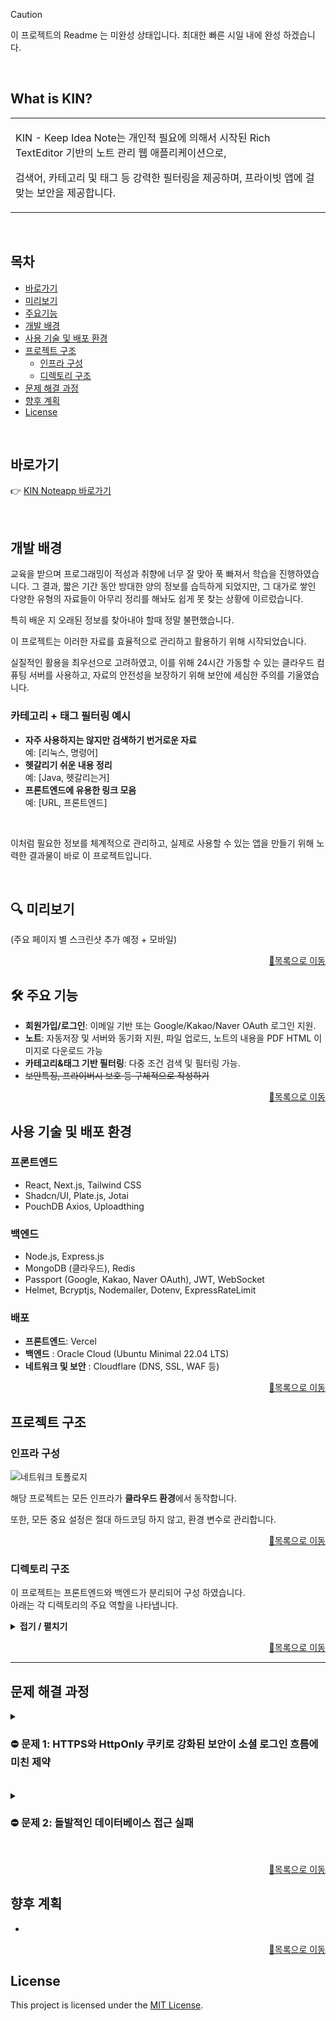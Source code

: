 
> [!CAUTION]
> 이 프로젝트의 Readme 는 미완성 상태입니다.
> 최대한 빠른 시일 내에 완성 하겠습니다.
<br>

## What is KIN?
<table>
<tr>
<td>

KIN - Keep Idea Note는 개인적 필요에 의해서 시작된 Rich TextEditor 기반의 노트 관리 웹 애플리케이션으로,

검색어, 카테고리 및 태그 등 강력한 필터링을 제공하며, 프라이빗 앱에 걸맞는 보안을 제공합니다.
</td>
</tr>
</table>
<br>

## 목차

- [바로가기](#바로가기)
- [미리보기](#-미리보기)
- [주요기능](#-주요-기능)
- [개발 배경](#개발-배경)
- [사용 기술 및 배포 환경](#사용-기술-및-배포-환경)
- [프로젝트 구조](#프로젝트-구조)
    - [인프라 구성](#인프라-구성)
    - [디렉토리 구조](#디렉토리-구조)
- [문제 해결 과정](#문제-해결-과정)
- [향후 계획](#향후-계획)
- [License](#license)

<br>

##  바로가기
👉 [KIN Noteapp 바로가기](https://noteapp.org)

<br>

##  개발 배경

교육을 받으며 프로그래밍이 적성과 취향에 너무 잘 맞아 푹 빠져서 학습을 진행하였습니다. 그 결과, 짧은 기간 동안 방대한 양의 정보를 습득하게 되었지만, 그 대가로 쌓인 다양한 유형의 자료들이 아무리 정리를 해놔도 쉽게 못 찾는 상황에 이르렀습니다.

특히 배운 지 오래된 정보를 찾아내야 할때 정말 불편했습니다.

이 프로젝트는 이러한 자료를 효율적으로 관리하고 활용하기 위해 시작되었습니다.

실질적인 활용을 최우선으로 고려하였고, 이를 위해 24시간 가동할 수 있는 클라우드 컴퓨팅 서버를 사용하고, 자료의 안전성을 보장하기 위해 보안에 세심한 주의를 기울였습니다.


### 카테고리 + 태그 필터링 예시

- **자주 사용하지는 않지만 검색하기 번거로운 자료**  
  예: [리눅스, 명령어]
- **헷갈리기 쉬운 내용 정리**  
  예: [Java, 헷갈리는거]
- **프론트엔드에 유용한 링크 모음**  
  예: [URL, 프론트엔드]

<br>

이처럼 필요한 정보를 체계적으로 관리하고, 실제로 사용할 수 있는 앱을 만들기 위해 노력한 결과물이 바로 이 프로젝트입니다.

<br>

## 🔍 미리보기

(주요 페이지 별 스크린샷 추가 예정 + 모바일)

<p align="right"><a href="#목차">🔼목록으로 이동</a></p>

## 🛠 주요 기능
- **회원가입/로그인**: 이메일 기반 또는 Google/Kakao/Naver OAuth 로그인 지원.
- **노트**: 자동저장 및 서버와 동기화 지원, 파일 업로드, 노트의 내용을 PDF HTML 이미지로 다운로드 가능
- **카테고리&태그 기반 필터링**: 다중 조건 검색 및 필터링 가능.
- <s>보안특징, 프라이버시 보호 등 구체적으로 작성하기</s>

<p align="right"><a href="#목차">🔼목록으로 이동</a></p>

## 사용 기술 및 배포 환경

### **프론트엔드**
- React, Next.js, Tailwind CSS
- Shadcn/UI, Plate.js, Jotai
- PouchDB Axios, Uploadthing

### **백엔드**
- Node.js, Express.js
- MongoDB (클라우드), Redis
- Passport (Google, Kakao, Naver OAuth), JWT, WebSocket
- Helmet, Bcryptjs, Nodemailer, Dotenv, ExpressRateLimit

### **배포**
- **프론트엔드**: Vercel
- **백엔드** : Oracle Cloud (Ubuntu Minimal 22.04 LTS)
- **네트워크 및 보안** : Cloudflare (DNS, SSL, WAF 등)


<p align="right"><a href="#목차">🔼목록으로 이동</a></p>


## 프로젝트 구조

### 인프라 구성

![네트워크 토폴로지](https://github.com/user-attachments/assets/52df5ab2-77ed-4de7-84f1-c6df5a6b9a28)

해당 프로젝트는 모든 인프라가 **클라우드 환경**에서 동작합니다.

또한, 모든 중요 설정은 절대 하드코딩 하지 않고, 환경 변수로 관리합니다.


<p align="right"><a href="#목차">🔼목록으로 이동</a></p>


### 디렉토리 구조
이 프로젝트는 프론트엔드와 백엔드가 분리되어 구성 하였습니다.  
아래는 각 디렉토리의 주요 역할을 나타냅니다.


<details>
  <summary><strong> 접기 / 펼치기 </strong></summary><br>

```
📂KIN-Web
    ├─ 📂backend
    │   ├─ 📂config              # 각종 환경 설정
    │   ├─ 📂controllers         # API 요청 처리
    │   │   ├─ 📂notes
    │   │   └─ 📂user
    │   ├─ 📂middleware          # 세션 유효성 검사 및 로깅, 에러 핸들러
    │   │   └─ 📂user
    │   ├─ 📂models              # 데이터베이스 모델
    │   ├─ 📂routes              # 라우트 정의
    │   │   ├─ 📂notes
    │   │   └─ 📂user
    │   ├─ 📂services            # 비즈니스 로직
    │   │   ├─ 📂admin
    │   │   ├─ 📂notes
    │   │   └─ 📂user
    │   └─ 📂utils               # 유틸리티 함수
    │
    └─ 📂frontend
    　   ├─ 📂public             # 정적 리소스 파일
    　   │   ├─ 📂fonts
    　   │   └─ 📂images
    　   │   　   ├─ 📂demo
    　   │   　   └─ 📂loginlogo
    　   └─ 📂src
    　   　   ├─ 📂atoms         # 전역 상태 관리
    　   　   ├─ 📂components    # 재사용 가능한 컴포넌트
    　   　   │   ├─ 📂admin
    　   　   │   ├─ 📂auth
    　   　   │   ├─ 📂introduce
    　   　   │   ├─ 📂notes
    　   　   │   │   └─ 📂editor
    　   　   │   │       └─ 📂plugins
    　   　   │   ├─ 📂plate-ui
    　   　   │   ├─ 📂ui
    　   　   │   └─ 📂userinfo
    　   　   ├─ 📂hooks
    　   　   ├─ 📂lib
    　   　   │   ├─ 📂hoc📂       # 고차 컴포넌트 (인증 필요 페이지에 사용)
    　   　   │   └─ 📂notes
    　   　   ├─ 📂pages          # 웹 페이지 구성
    　   　   │   ├─ 📂_authentication
    　   　   │   ├─ 📂admin
    　   　   │   ├─ 📂api
    　   　   │   │   └─ 📂proxy
    　   　   │   ├─ 📂notes
    　   　   │   └─ 📂userinfo
    　   　   ├─ 📂services       # API 호출 및 서비스 로직
    　   　   │   ├─ 📂notes
    　   　   │   └─ 📂user
    　   　   └─ 📂styles         # 글로벌 스타일 파일
```
</details>

<p align="right"><a href="#목차">🔼목록으로 이동</a></p>

---

## 문제 해결 과정

<details>
  <summary><h3> ⛔ 문제 1: HTTPS와 HttpOnly 쿠키로 강화된 보안이 소셜 로그인 흐름에 미친 제약</h3></summary>

### **상황 설명**:
- 간단요약
    - 일반 로그인 :
        - 로그인 후 유저 데이터를 프로필에 즉시 반영할 수 있음
    - 소셜 로그인 :
        - 로그인 후 유저 데이터가 **없음**

- 소셜 로그인 성공 후, 클라이언트와 백엔드 간 사용자 데이터를 전달하지 못하는 문제가 발생함 -> 로그인 후 **클라이언트 상태 동기화 실패**로 이어짐.
- 일반 로그인은 잘 작동되어 로그인 및 로그인 후 처리 로직 자체가 문제는 아닌것으로 추정됨.

---

### 🔍 원인과 제약 분석:
1. 왜 **소셜 로그인**은 유저 데이터 전달이 안되는가?:
    - `passport`는 OAuth 인증 후 리다이렉트를 강제하며, JSON 응답을 통한 데이터 전달을 지원하지 않도록 설계됨.
    - SPA는 JSON 응답 기반으로 동작하지만, 소셜 로그인 리다이렉트는 JSON 반환을 시도하면 기존 로직이 멈추고 화면에 JSON을 출력해버림.
    - 핵심은, **두 로직을 완전히 통합할 수 없다.** 라는 점이다.

2. **HTTPS와 HttpOnly 쿠키의 제한**:
    - 프로젝트 보안 정책상 **HttpOnly 쿠키**를 강제하여 클라이언트가 쿠키 데이터를 직접 접근할 수 없음.
    - 사용자는 안전한 쿠키 기반 인증을 유지해야 하지만, 클라이언트와의 상태 동기화가 어려워짐.

3. **URL 쿼리 기반 데이터 전달의 보안 문제**:
    - 사용자 데이터를 URL 쿼리나 파라미터에 포함할 경우, 브라우저 기록 또는 네트워크 로그에 데이터가 남게됨.
    - `encodeURIComponent`로 데이터를 인코딩해도 별 도움이 되지 않을것으로 예상됨.

4. **로직의 일관성 문제**
    - 소셜 로그인과 일반 로그인 간 인증 데이터 전달 및 처리 방식을 다르게 할 경우 클라이언트와 서버 간 상태 관리가 더 복잡해질것으로 예상됨
    - 유저 데이터를 기반으로 프론트쪽에서 로직을 만들때 곤란한 상황이 예상되므로 통일할 필요가 있음. 그러나 1번의 이유 때문에 완전 통합은 불가능함.

---

### 🛠️ 해결 방안:
1. **로그인 로직 분리**:
    - 각 로그인 로직을 백엔드에서 쿠키발급 및 반환까지만 진행하도록 변경
    - 이후 '**로그인 성공 로직**'을 따로 나누어 유저 데이터 요청 및 회원용 페이지 이동을 담당하도록 함.

2. **공통 성공 페이지(`LoginSuccess`) 도입**:
    - 모든 로그인(일반 로그인, 소셜 로그인)이 `/loginSuccess` 페이지를 거치도록 통합.
    - 해당 페이지에서 `getPublicProfile` API를 호출하여 사용자 데이터를 **따로** 서버에서 가져옴

3. **소셜 로그인 리다이렉트 최적화**:
    - 소셜 로그인 성공 후 사용자 데이터를 `HttpOnly` 쿠키에 저장하고 `/loginSuccess`로 리다이렉트함
    - 클라이언트는 이 **HttpOnly 쿠키** 를 데이터 요청 API에 활용하게 됨.

4. **일반 로그인 흐름 통합**:
    - 일반 로그인 성공 후에도 `/loginSuccess` 페이지를 거치게 하여, 소셜 로그인과 동일한 데이터 동기화 흐름 유지.

5. **URL 기반 데이터 전달 방지**:
    - 민감한 데이터를 URL 쿼리 또는 파라미터에 포함하지 않음.
    - 브라우저 기록이나 네트워크 로그를 통해 정보가 노출되지 않도록 설계.

---

<br><details>
  <summary><strong>📜 세부 내용 (클릭) </strong></summary>


1. **추가 - 로그인 성공 페이지 (`LoginSuccess`)**:
    ```jsx
    useEffect(() => {
      const syncProfile = async () => {
        try {
          const user = await getPublicProfile(); // 백엔드 서버로 유저 프로필 요청
          setAuth(user.role); // 사용자 역할 설정
          router.push(user.role === 'admin' ? '/admin' : '/notes');
        } catch (error) {
          console.error('프로필 동기화 실패:', error);
          router.push('/login');
        }
      };
      syncProfile();
    }, []); // 이 페이지의 컴포넌트가 처음 마운트될때 작동
    ```

2. **개선 - 소셜 로그인 로직**:
    ```javascript
    router.get('/:provider/callback', (req, res, next) => {
      passport.authenticate(provider, { session: false }, async (error, user) => {
        if (error || !user) {
          return res.redirect(`${process.env.FRONTEND_URL}/login`);
        }
   
        // 추가된 부분
        const tokens = await tokenService.generateTokens(user);
        // 유저 데이터를 토큰과 함께 쿠키에 담음
        setCookie(res, 'accessToken', tokens.accessToken, { maxAge: accessTokenMaxAge });
        setCookie(res, 'refreshToken', tokens.refreshToken, { maxAge: refreshTokenMaxAge });
   
        // 변경된 부분
        // 로그인 성공 페이지로 리다이렉트하며 별도의 쿼리를 작성하지 않음
        res.redirect(`${process.env.FRONTEND_URL}/loginSuccess`);
      })(req, res, next);
    });
    ```

</details>
<br>

---

### ✅ 결과:
- **통합된 로그인 로직**: 소셜 로그인과 로컬 로그인 모두 동일한 `/loginSuccess` 페이지를 통해 상태를 동기화 함. 이 구조는 이후 어떤 방식의 로그인이 생기더라도 호환이 가능함.
- **보안 강화**:
    - URL에 데이터를 노출하지 않고, `HttpOnly` 쿠키와 HTTPS를 유지하며 데이터를 안전하게 동기화.
    - 결과적으로 **진짜 로그인** 로직은 쿠키 발급까지이기 때문에, `/loginSuccess` 페이지는 직접 진입이 가능하지만, **유효한 토큰이 담긴 HttpOnly쿠키**를 보유한 유저가 아니라면 무시되므로 데이터 변조를 통한 로그인이 어려워짐.
- **로직의 일관성 확보**: 로그인 방식의 차이로 인한 클라이언트의 상태 관리 복잡성 해소. 클라이언트는 `/loginSuccess`로 처리하면 끝

---

### 💡 배운 점:
1. 로직이 분리될수록 확장과 유지보수에 불리하다는점을 깨달았습니다.
2. 보안이 강해질수록 그 보안이 <u>나의 개발에도</u> 제약을 걸기 때문에, 자신이 뭘 만드는지 <u>**확실하게 이해하고 있어야**</u>  보안수칙을 제대로 준수할 수 있다는점을 느꼈습니다.
3. 까다로운 제약 안에서도 문제 해결을 해봄으로써, 앞으로 새로운 문제를 직면했을때 더 빠르게 대응할 수 있는 자신감을 얻었습니다.

</details>
<br>

<details>
<summary><h3> ⛔ 문제 2: 돌발적인 데이터베이스 접근 실패</h3></summary>

### **상황 설명**:
- 외출 후 돌아와서 프로젝트를 실행했는데, 클라이언트에서 로그인 요청을 보냈을 때 백엔드에서 상태 코드가 반환되지 않고, 비정상적으로 서버가 종료됨.
- 백엔드 서버 로그:
    - `/auth/login`의 POST 요청 후, **<u>상태 코드나 에러 메시지 없이</u>** 앱 충돌 발생.
    - Nodemon 로그: `app crashed - waiting for file changes before starting...` (단순히 크래시가 발생했다고만 표기됨)
- 코드 수정 없이 발생한 문제라 더 당황스러웠음. 심지어 외출 직전에는 잘 작동중이었음.
- 주어진 힌트가 너무나도 부족한 상황.

---

### 🔍 원인 분석:

### **1. 초기 디버깅**

### 1.1. **흐름 파악을 위한 로그 작성**

- 문제의 원인을 확인하기 위해 `loginController`에 더미 로그를 추가:

    ```javascript
    const loginController = async (req, res) => {
      try {
        const { id, password } = req.body;
        console.log('테스트1');
        const { user, tokens } = await authService.loginUser(id, password);
        console.log('테스트2');
        setCookie(res, 'accessToken', tokens.accessToken, { maxAge: accessTokenMaxAge });
        setCookie(res, 'refreshToken', tokens.refreshToken, { maxAge: refreshTokenMaxAge });
        console.log('테스트3');
        res.status(200).json({ user });
        console.log('테스트4');
      } catch (error) {
        const { statusCode, message } = createErrorResponse(error.status || 500, error.message || "로그인 중 오류가 발생했습니다.");
        res.status(statusCode).json({ message });
      }
    };
    
    ```


### 1.2. **로그 출력 결과**

- 테스트 로그 결과:
    - `테스트1`까지만 출력됨.
    - 이후 로직(`authService.loginUser`)에서 실행이 중단된 것으로 보임.

---

### **2. 의심 영역 좁히기**

### 2.1. **서비스 로직 점검**

- `authService.loginUser`는 MongoDB와 상호작용하는 코드임을 확인.
- MongoDB가 제대로 연결되지 않으면 해당 함수에서 문제가 발생할 가능성이 있음. 즉, 단순한 연결 실패일 가능성이 높아짐.

### 2.2. **데이터베이스 연결 상태 점검**

- 문제가 확인된곳은 로컬 환경이기 때문에, 배포중인 서버에서 테스트해본 결과 배포환경에서는 성공적으로 작동함.
- 그렇다면 내 로컬 환경과 배포서버와의 차이점은 무엇일까? 일단 인터넷은 잘 되기 때문에, **접근 권한의 문제**로 추리영역을 좁혀나감
- 접근 권한 문제는 로그인 실패 혹은 IP 차단 정도의 사유가 있는데, 배포와 로컬 둘다 **동일한 환경변수를 통해** 접속하기 때문에 IP차단의 가능성이 매우 높아짐.
- 또한 증상이 **외출 전후** 컴퓨터 재부팅을 하고나서 라는점도 중요 단서.

---

### **3. 원인 확인**

- 로컬환경 즉, 집의 인터넷은 통신사 공인 유동 IP를 사용중임
- 보안을 위해 클라우드 MongoDB 특정 IP만 접근을 허용하는 **화이트리스트**를 설정해 놓았음.
- 외출 후 돌아와 컴퓨터를 부팅하고 확인해보니 안된다? -> 외출하고 온 사이에 집 인터넷 공인 IP가 변경되어 화이트리스트에서 제외된것.
- 로컬 환경에서 MongoDB에 연결을 시도했으나, IP 차단으로 인해 연결 실패 → 서비스 로직이 중단됨.

---

### 🛠️ 해결 방안:

1. **클라우드 MongoDB 화이트리스트 갱신**
    - 새로 변경된 IP를 MongoDB 클라우드 대시보드의 화이트리스트에 추가.
    - 이후 로컬 서버에서 다시 실행.

2. 이후 단서가 없는 문제가 발생하는것을 예방하기 위해 글로벌 핸들러 추가.
    - catch 하지 못한 예외도 로그를 남기도록 대비함.

<br><details>
<summary><strong>📜 세부 내용 (클릭) </strong></summary>

1.  **글로벌 에러 핸들러 추가**:

```javascript
process.on('uncaughtException', (err) => {
  console.error('Uncaught Exception:', err);
});
process.on('unhandledRejection', (reason, promise) => {
  console.error('Unhandled Rejection:', reason);
});
```

2. **로깅 라이브러리 및 필터 추가**:
- Morgan 로깅 미들웨어를 도입, 설정 파일 작성.
- [logger.js](https://github.com/LeeHyunWoo2/KIN-Web/blob/main/backend/middleware/logger.js)

</details>
<br>

### ✅ 결과:
- 화이트리스트 갱신 후 테스트 결과, 로그인 요청이 정상적으로 처리되고 서버도 안정적으로 동작함.

### 💡 배운 점:
- 굉장히 간단하고 어처구니 없어보일 수 있는 사례일 수 있으나, DB 접속이 안된다는 상황에서 집 인터넷 공인 IP 변경을 유추해내는게 가능한 경우는 흔치 않을겁니다. 제가 어떤 환경에서 어떤걸 사용하고 구성했는지 명확하게 이해하고 있었기 때문에 큰 고생을 하지 않았고, 자신감과 확신을 얻는 좋은 경험이 되었습니다.
- 로깅의 중요성. 데이터와 로직의 흐름을 확인할 수 있어야 빠르고 정확하게 대응이 가능하다는점을 배웠습니다.

</details>
<br>


<p align="right"><a href="#목차">🔼목록으로 이동</a></p>


## 향후 계획
-

<p align="right"><a href="#목차">🔼목록으로 이동</a></p>


## License
This project is licensed under the [MIT License](LICENSE).
